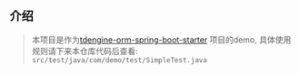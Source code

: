 ## 介绍

> 本项目是作为[tdengine-orm-spring-boot-starter](https://github.com/klaus-cicd/tdengine-orm-springboot-starter)
> 项目的demo, 具体使用规则请下来本仓库代码后查看: `src/test/java/com/demo/test/SimpleTest.java`
